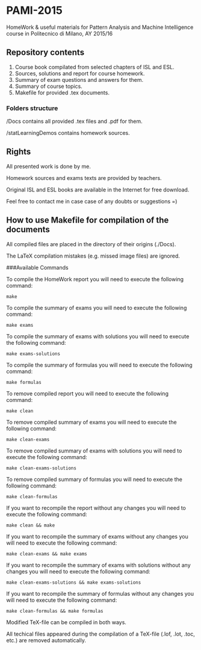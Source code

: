 # PAMI-2015
HomeWork &amp; useful materials for Pattern Analysis and Machine Intelligence course in Politecnico di Milano, AY 2015/16


## Repository contents
1) Course book compilated from selected chapters of ISL and ESL.
2) Sources, solutions and report for course homework.
3) Summary of exam questions and answers for them.
4) Summary of course topics.
5) Makefile for provided .tex documents.

### Folders structure
/Docs contains all provided .tex files and .pdf for them.

/statLearningDemos contains homework sources.


## Rights
All presented work is done by me. 

Homework sources and exams texts are provided by teachers.

Original ISL and ESL books are available in the Internet for free download.

Feel free to contact me in case case of any doubts or suggestions =)


## How to use Makefile for compilation of the documents
All compiled files are placed in the directory of their origins (./Docs). 

The LaTeX compilation mistakes (e.g. missed image files) are ignored.

###Available Commands

To compile the HomeWork report you will need to execute the following command:
```
make
```

To compile the summary of exams you will need to execute the following command:
```
make exams
```

To compile the summary of exams with solutions you will need to execute the following command:
```
make exams-solutions
```

To compile the summary of formulas you will need to execute the following command:
```
make formulas
```

To remove compiled report you will need to execute the following command:
```
make clean
```

To remove compiled summary of exams you will need to execute the following command:
```
make clean-exams
```

To remove compiled summary of exams with solutions you will need to execute the following command:
```
make clean-exams-solutions
```

To remove compiled summary of formulas you will need to execute the following command:
```
make clean-formulas
```

If you want to recompile the report without any changes you will need to execute the following command:
```
make clean && make
```

If you want to recompile the summary of exams without any changes you will need to execute the following command:
```
make clean-exams && make exams
```

If you want to recompile the summary of exams with solutions without any changes you will need to execute the following command:
```
make clean-exams-solutions && make exams-solutions
```

If you want to recompile the summary of formulas without any changes you will need to execute the following command:
```
make clean-formulas && make formulas
```

Modified TeX-file can be compiled in both ways.

All techical files appeared during the compilation of a TeX-file (.lof, .lot, .toc, etc.) are removed automatically.
